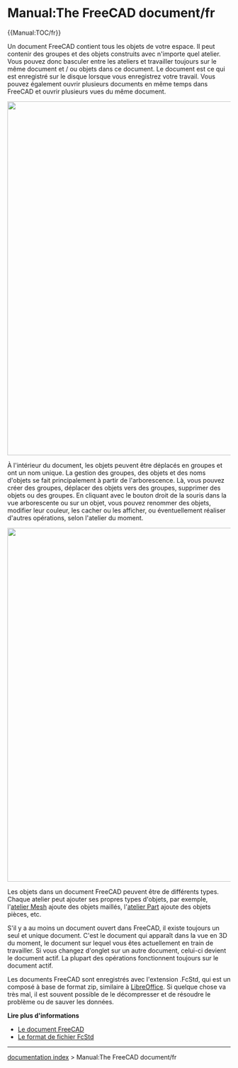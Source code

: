 # Manual:The FreeCAD document/fr
{{Manual:TOC/fr}}

Un document FreeCAD contient tous les objets de votre espace. Il peut contenir des groupes et des objets construits avec n\'importe quel atelier. Vous pouvez donc basculer entre les ateliers et travailler toujours sur le même document et / ou objets dans ce document. Le document est ce qui est enregistré sur le disque lorsque vous enregistrez votre travail. Vous pouvez également ouvrir plusieurs documents en même temps dans FreeCAD et ouvrir plusieurs vues du même document.

<img alt="" src=images/Freecad-document-01.jpg  style="width:800px;">

À l\'intérieur du document, les objets peuvent être déplacés en groupes et ont un nom unique. La gestion des groupes, des objets et des noms d\'objets se fait principalement à partir de l\'arborescence. Là, vous pouvez créer des groupes, déplacer des objets vers des groupes, supprimer des objets ou des groupes. En cliquant avec le bouton droit de la souris dans la vue arborescente ou sur un objet, vous pouvez renommer des objets, modifier leur couleur, les cacher ou les afficher, ou éventuellement réaliser d\'autres opérations, selon l\'atelier du moment.

<img alt="" src=images/Freecad-document-02.jpg  style="width:800px;">

Les objets dans un document FreeCAD peuvent être de différents types. Chaque atelier peut ajouter ses propres types d\'objets, par exemple, l\'[atelier Mesh](Mesh_Workbench/fr.md) ajoute des objets maillés, l'[atelier Part](Part_Workbench/fr.md) ajoute des objets pièces, etc.

S\'il y a au moins un document ouvert dans FreeCAD, il existe toujours un seul et unique document. C\'est le document qui apparaît dans la vue en 3D du moment, le document sur lequel vous êtes actuellement en train de travailler. Si vous changez d\'onglet sur un autre document, celui-ci devient le document actif. La plupart des opérations fonctionnent toujours sur le document actif.

Les documents FreeCAD sont enregistrés avec l\'extension .FcStd, qui est un composé à base de format zip, similaire à [LibreOffice](https://www.libreoffice.org). Si quelque chose va très mal, il est souvent possible de le décompresser et de résoudre le problème ou de sauver les données.

**Lire plus d\'informations**

-   [Le document FreeCAD](Document_structure.md)
-   [Le format de fichier FcStd](File_Format_FCStd.md)

---
[documentation index](../README.md) > Manual:The FreeCAD document/fr

